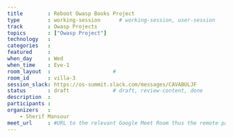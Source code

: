 ```yaml
---
title        : Reboot Owasp Books Project
type         : working-session      # working-session, user-session
track        : Owasp Projects
topics       : ["Owasp Project"]
technology   :
categories   :
featured     :
when_day     : Wed
when_time    : Eve-1
room_layout  :                    #
room_id      : villa-3
session_slack: https://os-summit.slack.com/messages/CAVABULJF
status       : draft              # draft, review-content, done
description  :
participants :
organizers   :
    - Sherif Mansour
meet_url     : #URL to the relevant Google Meet Room thus the remote participants can join a session
---
```


<!--
## WHY

(...)

## What

(...)

## Outcomes

(...)

## References

(...)

-->
